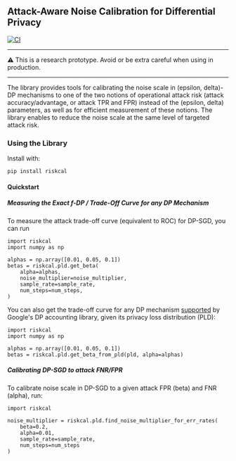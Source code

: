## Attack-Aware Noise Calibration for Differential Privacy

[![CI](https://github.com/bogdan-kulynych/riskcal/actions/workflows/ci.yml/badge.svg?branch=main)](https://github.com/bogdan-kulynych/riskcal/actions/workflows/ci.yml)

---

⚠️  This is a research prototype. Avoid or be extra careful when using in production.

---

The library provides tools for calibrating the noise scale in (epsilon, delta)-DP mechanisms to one
of the two notions of operational attack risk (attack accuracy/advantage, or attack TPR and FPR) instead of the
(epsilon, delta) parameters, as well as for efficient measurement of these notions.
The library enables to reduce the noise scale at the same level of targeted attack risk.


### Using the Library

Install with:
```
pip install riskcal
```

#### Quickstart

##### Measuring the Exact f-DP / Trade-Off Curve for any DP Mechanism
To measure the attack trade-off curve (equivalent to ROC) for DP-SGD, you can run
```
import riskcal
import numpy as np

alphas = np.array([0.01, 0.05, 0.1])
betas = riskcal.pld.get_beta(
    alpha=alphas,
    noise_multiplier=noise_multiplier,
    sample_rate=sample_rate,
    num_steps=num_steps,
)
```

You can also get the trade-off curve for any DP mechanism [supported](https://github.com/google/differential-privacy/tree/0b109e959470c43e9f177d5411603b70a56cdc7a/python/dp_accounting)
by Google's DP accounting library, given its privacy loss distribution (PLD):
```
import riskcal
import numpy as np

alphas = np.array([0.01, 0.05, 0.1])
betas = riskcal.pld.get_beta_from_pld(pld, alpha=alphas)
```

##### Calibrating DP-SGD to attack FNR/FPR
To calibrate noise scale in DP-SGD to a given attack FPR (beta) and FNR (alpha), run:
```
import riskcal

noise_multiplier = riskcal.pld.find_noise_multiplier_for_err_rates(
    beta=0.2,
    alpha=0.01,
    sample_rate=sample_rate,
    num_steps=num_steps
)
```
